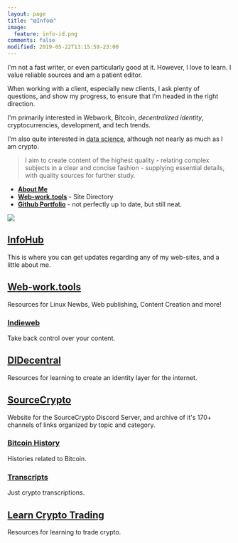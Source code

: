 ```yaml
---
layout: page
title: "⧉Info⧉"
image:
  feature: info-id.png
comments: false
modified: 2019-05-22T13:15:59-23:00
---
```


I'm not a fast writer, or even particularly good at it. However, I love to learn. I value reliable sources and am a patient editor. 

When working with a client, especially new clients, I ask plenty of questions, and show my progress, to ensure that I'm headed in the right direction.

I'm primarily interested in Webwork, Bitcoin, *decentralized identity*, cryptocurrencies, development, and tech trends. 

I'm also quite interested in [data science](https://www.csbtechemporium.com/deep-learning-revolution/), although not nearly as much as I am crypto.

>I aim to create content of the highest quality - relating complex subjects in a clear and concise fashion - supplying essential details, with quality sources for further study.

* [**About Me**](https://infominer.id/about)
* [**Web-work.tools**](https://web-work.tools/are-belong-to-us/) - Site Directory
* [**Github Portfolio**](https://infominer.id/repo-portfolio) - not perfectly up to date, but still neat.

[![](https://imgur.com/H7Uwes5.png)](https://github.com/infominer33)

## [InfoHub](https://infominer.id)

This is where you can get updates regarding any of my web-sites, and a little about me.

## [Web-work.tools](https://Web-work.tools)

Resources for Linux Newbs, Web publishing, Content Creation and more!

### [Indieweb](https://web-work.tools/indieweb)

Take back control over your content.

## [DIDecentral](https://decentralized-id.com)

Resources for learning to create an identity layer for the internet.

## [SourceCrypto](https://sourcecrypto.pub)

Website for the SourceCrypto Discord Server, and archive of it's 170+ channels of links organized by topic and category.

### [Bitcoin History](https://sourcecrypto.pub/bitcoin-history)

Histories related to Bitcoin.

### [Transcripts](https://sourcecrypto.pub/transcripts)

Just crypto transcriptions.

## [Learn Crypto Trading](https://infominer.id/learn-crypto-trading)

Resources for learning to trade crypto.